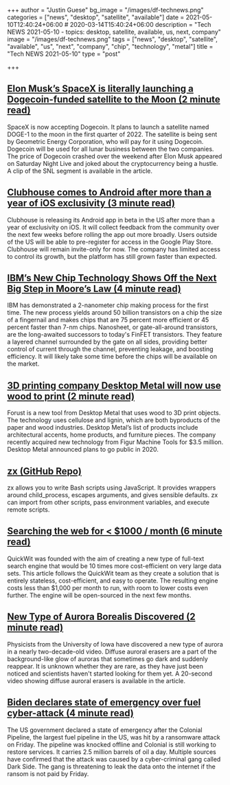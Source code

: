 +++
author = "Justin Guese"
bg_image = "/images/df-technews.png"
categories = ["news", "desktop", "satellite", "available"]
date = 2021-05-10T12:40:24+06:00 # 2020-03-14T15:40:24+06:00
description = "Tech NEWS 2021-05-10 - topics: desktop, satellite, available, us, next, company"
image = "/images/df-technews.png"
tags = ["news", "desktop", "satellite", "available", "us", "next", "company", "chip", "technology", "metal"]
title = "Tech NEWS 2021-05-10"
type = "post"

+++

## [Elon Musk’s SpaceX is literally launching a Dogecoin-funded satellite to the Moon (2 minute read)](https://www.theverge.com/2021/5/9/22427588/spacex-dogecoin-satellite-doge-1-to-the-moon)

SpaceX is now accepting Dogecoin. It plans to launch a satellite named DOGE-1 to the moon in the first quarter of 2022. The satellite is being sent by Geometric Energy Corporation, who will pay for it using Dogecoin. Dogecoin will be used for all lunar business between the two companies. The price of Dogecoin crashed over the weekend after Elon Musk appeared on Saturday Night Live and joked about the cryptocurrency being a hustle. A clip of the SNL segment is available in the article.

## [Clubhouse comes to Android after more than a year of iOS exclusivity (3 minute read)](https://www.theverge.com/2021/5/9/22424399/clubhouse-android-app-release-date-news-features)

Clubhouse is releasing its Android app in beta in the US after more than a year of exclusivity on iOS. It will collect feedback from the community over the next few weeks before rolling the app out more broadly. Users outside of the US will be able to pre-register for access in the Google Play Store. Clubhouse will remain invite-only for now. The company has limited access to control its growth, but the platform has still grown faster than expected.

## [IBM’s New Chip Technology Shows Off the Next Big Step in Moore’s Law (4 minute read)](https://singularityhub.com/2021/05/09/ibms-next-generation-chip-tech-shows-off-next-step-in-moores-law/)

IBM has demonstrated a 2-nanometer chip making process for the first time. The new process yields around 50 billion transistors on a chip the size of a fingernail and makes chips that are 75 percent more efficient or 45 percent faster than 7-nm chips. Nanosheet, or gate-all-around transistors, are the long-awaited successors to today's FinFET transistors. They feature a layered channel surrounded by the gate on all sides, providing better control of current through the channel, preventing leakage, and boosting efficiency. It will likely take some time before the chips will be available on the market.

## [3D printing company Desktop Metal will now use wood to print (2 minute read)](https://techxplore.com/news/2021-05-3d-company-desktop-metal-wood.html)

Forust is a new tool from Desktop Metal that uses wood to 3D print objects. The technology uses cellulose and lignin, which are both byproducts of the paper and wood industries. Desktop Metal’s list of products include architectural accents, home products, and furniture pieces. The company recently acquired new technology from Figur Machine Tools for $3.5 million. Desktop Metal announced plans to go public in 2020.

## [zx (GitHub Repo)](https://github.com/google/zx)

zx allows you to write Bash scripts using JavaScript. It provides wrappers around child_process, escapes arguments, and gives sensible defaults. zx can import from other scripts, pass environment variables, and execute remote scripts.

## [Searching the web for < $1000 / month (6 minute read)](https://quickwit.io/blog/commoncrawl/)

QuickWit was founded with the aim of creating a new type of full-text search engine that would be 10 times more cost-efficient on very large data sets. This article follows the QuickWit team as they create a solution that is entirely stateless, cost-efficient, and easy to operate. The resulting engine costs less than $1,000 per month to run, with room to lower costs even further. The engine will be open-sourced in the next few months.

## [New Type of Aurora Borealis Discovered (2 minute read)](https://interestingengineering.com/new-type-of-aurora-borealis-discovered)

Physicists from the University of Iowa have discovered a new type of aurora in a nearly two-decade-old video. Diffuse auroral erasers are a part of the background-like glow of auroras that sometimes go dark and suddenly reappear. It is unknown whether they are rare, as they have just been noticed and scientists haven't started looking for them yet. A 20-second video showing diffuse auroral erasers is available in the article.

## [Biden declares state of emergency over fuel cyber-attack (4 minute read)](https://www.bbc.com/news/business-57050690)

The US government declared a state of emergency after the Colonial Pipeline, the largest fuel pipeline in the US, was hit by a ransomware attack on Friday. The pipeline was knocked offline and Colonial is still working to restore services. It carries 2.5 million barrels of oil a day. Multiple sources have confirmed that the attack was caused by a cyber-criminal gang called Dark Side. The gang is threatening to leak the data onto the internet if the ransom is not paid by Friday.


